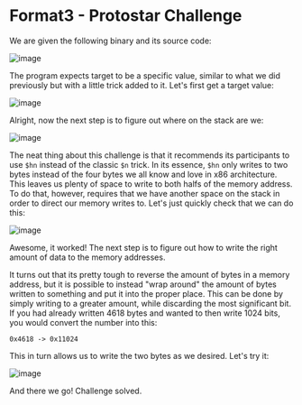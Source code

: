 # Format3 - Protostar Challenge

We are given the following binary and its source code:

![image](https://user-images.githubusercontent.com/24576987/30568829-53ca9116-9ca5-11e7-9a42-9fa02802d6e8.png)

The program expects target to be a specific value, similar to what we did previously but with a little trick added to it. Let's first get a target value:

![image](https://user-images.githubusercontent.com/24576987/30568847-7a5ebc1c-9ca5-11e7-84e1-83375c8c2f1a.png)

Alright, now the next step is to figure out where on the stack are we:

![image](https://user-images.githubusercontent.com/24576987/30568861-91e5f530-9ca5-11e7-99d3-70bdaec6d7dc.png)

The neat thing about this challenge is that it recommends its participants to use ```$hn``` instead of the classic ```$n``` trick. In its essence, ```$hn``` only writes to two bytes instead of the four bytes we all know and love in x86 architecture. This leaves us plenty of space to write to both halfs of the memory address. To do that, however, requires that we have another space on the stack in order to direct our memory writes to. Let's just quickly check that we can do this:

![image](https://user-images.githubusercontent.com/24576987/30568943-02a9640a-9ca6-11e7-95b9-3c550eb1ae67.png)

Awesome, it worked! The next step is to figure out how to write the right amount of data to the memory addresses.

It turns out that its pretty tough to reverse the amount of bytes in a memory address, but it is possible to instead "wrap around" the amount of bytes written to something and put it into the proper place. This can be done by simply writing to a greater amount, while discarding the most significant bit. If you had already written 4618 bytes and wanted to then write 1024 bits, you would convert the number into this:

```0x4618 -> 0x11024```

This in turn allows us to write the two bytes as we desired. Let's try it:

![image](https://user-images.githubusercontent.com/24576987/30569082-b5132fc2-9ca6-11e7-85fc-b880cbbc8e51.png)

And there we go! Challenge solved.

